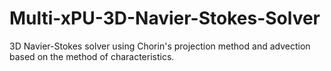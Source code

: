 # Multi-xPU-3D-Navier-Stokes-Solver
3D Navier-Stokes solver using Chorin's projection method and advection based on the method of characteristics.

